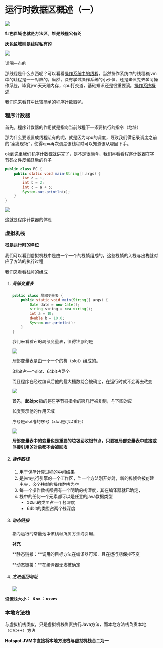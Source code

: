 # 运行时数据区概述（一）

![](https://pic.imgdb.cn/item/600f9e4b3ffa7d37b362eac5.png)

**红色区域也就是方法区，堆是线程公有的**

**灰色区域则是线程私有的**



![](https://pic.imgdb.cn/item/600fa0963ffa7d37b363b0c1.png)

详细一点的

那线程是什么东西呢？可以看看[操作系统中的线程](https://star.rainbowsea.top/blog/14)，当然操作系统中的线程和jvm中的线程是一一对应的。当然，没有学过操作系统的小伙伴，还是建议先去学习操作系统，毕竟jvm天天跟内存，cpu打交道，基础知识还是很重要滴。[操作系统概述](https://star.rainbowsea.top/types/1)

我们先来看其中比较简单的程序计数器叭。

### 程序计数器

首先，程序计数器的作用就是指向当前线程下一条要执行的指令（地址）

那为什么要设置成线程私有的呢，就是因为cpu的调度，导致我们得记录调度之前的“案发现场”，使得cpu再次调度该线程时可以知道该从哪里下手。

ok到这里我们程序计数器就讲完了，是不是很简单，我们再看看程序计数器在字节码文件反编译后的样子

```java
public class PC {
    public static void main(String[] args) {
        int a = 1;
        int b = 2;
        int c = a + b;
        System.out.println(c);
    }
}
```

![](https://pic.imgdb.cn/item/600fa2603ffa7d37b3645ec4.png)

这就是程序计数器的体现

### 虚拟机栈

**栈是运行时的单位**

我们可以看到虚拟机栈中是由一个一个的栈帧组成的，这些栈帧的入栈与出栈就对应了方法的执行过程

我们来看看栈帧的组成

1. ##### 局部变量表

   ```java
   public class 局部变量表 {
       public static void main(String[] args) {
           Date date = new Date();
           String string = new String();
           int a = 10;
           double b = 10.0;
           System.out.println();
       }
   }
   ```

   我们来看看它的局部变量表，值得注意的是

   ![](https://pic.imgdb.cn/item/600fb7403ffa7d37b37053e6.png)

   局部变量表是由一个一个的槽（slot）组成的。

   32bit占一个slot，64bit占两个

   而且程序在经过编译后他的最大槽数就会被确定，在运行时就不会再去改变

   ![](https://pic.imgdb.cn/item/600fb7e33ffa7d37b370a59b.png)

   首先，**起始pc**指的是在字节码指令的第几行被复制，与下图对应

   长度表示他的作用区域

   序号是slot槽的序号（slot是可以重用）

   ![](https://pic.imgdb.cn/item/600fb83a3ffa7d37b37101f4.png)

   **局部变量表中的变量也是重要的垃圾回收根节点，只要被局部变量表中直接或间接引用的对象都不会被回收**

2. ##### 操作数栈

   1. 用于保存计算过程的中间结果
   2. 是jvm执行引擎的一个工作区，当一个方法刚开始时，新的栈帧会被创建出来，这个栈帧的操作数栈为空
   3. 每一个操作数栈都拥有一个明确的栈深度，其在编译器就已确定，
   4. 栈中的任何一个元素都可以是任意的java数据类型
      - 32bit的类型占一个栈深度
      - 64bit的类型占两个栈深度

3. ##### 动态链接

   指向运行时常量池中该栈帧所属方法的引用。

   **补充**

   **静态链接：**调用的目标方法在编译器可知，且在运行期保持不变

   **动态链接：**在编译器无法被确定

4. ##### 方法返回地址

   ![](https://pic.imgdb.cn/item/60100e5a3ffa7d37b3a1a40c.png)

**设置栈大小：-Xss ：xxxm**

### 本地方法栈

与虚拟机栈类似，只是虚拟机栈负责执行Java方法，而本地方法栈负责本地（C/C++）方法

**Hotspot JVM中直接将本地方法栈与虚拟机栈合二为一**